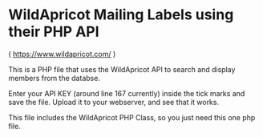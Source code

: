 # WildApricot Mailing Labels using their PHP API
( https://www.wildapricot.com/ )

This is a PHP file that uses the WildApricot API to search and display members from the databse.

Enter your API KEY (around line 167 currently) inside the tick marks and save the file.
Upload it to your webserver, and see that it works.

This file includes the WildApricot PHP Class, so you just need this one php file.

